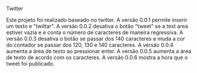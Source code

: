 Twitter

Este projeto foi realizado baseado no twitter. A versão 0.0.1 permite inserir um texto e "twittar". A versão 0.0.2 desativa o botão "tweet" se a text area estiver vazia e e conta o número de caracteres de maneira regressiva. A versão 0.0.3 desativa o botão se passar dos 140 caracteres e muda a cor do contador se passar dos 120, 130 e 140 caracteres. A versão 0.0.4 aumenta a área de texto ao pressionar enter. A versão 0.0.5 aumenta a área de texto de acordo com os caracteres. A versão 0.0.6 mostra a hora que o tweet foi publicado.
